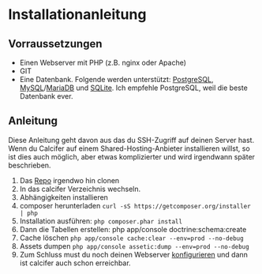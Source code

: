 # Installationanleitung

## Vorraussetzungen

  * Einen Webserver mit PHP (z.B. nginx oder Apache)
  * GIT
  * Eine Datenbank. Folgende werden unterstützt: [PostgreSQL](http://www.postgresql.org), [MySQL](https://www.mysql.com)/[MariaDB](https://mariadb.org) und [SQLite](https://www.sqlite.org). Ich empfehle PostgreSQL, weil die beste Datenbank ever.

## Anleitung

Diese Anleitung geht davon aus das du SSH-Zugriff auf deinen Server hast. Wenn du Calcifer auf einem Shared-Hosting-Anbieter installieren willst, so ist dies auch möglich, aber etwas komplizierter und wird irgendwann später beschrieben.

1. Das [Repo](https://phablab.krautspace.de/diffusion/C/calcifer.git) irgendwo hin clonen
2. In das calcifer Verzeichnis wechseln.
3. Abhängigkeiten installieren
 1. composer herunterladen ```curl -sS https://getcomposer.org/installer | php```
 2. Installation ausführen: ```php composer.phar install```
5. Dann die Tabellen erstellen: php app/console doctrine:schema:create
6. Cache löschen ```php app/console cache:clear --env=prod --no-debug```
7. Assets dumpen ```php app/console assetic:dump --env=prod --no-debug```
6. Zum Schluss must du noch deinen Webserver [konfigurieren](http://symfony.com/doc/current/cookbook/configuration/web_server_configuration.html) und dann ist calcifer auch schon erreichbar.
